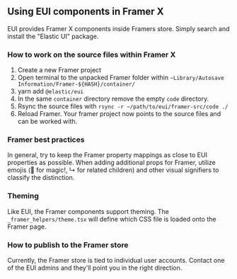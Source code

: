 ## Using EUI components in Framer X

EUI provides Framer X components inside Framers store. Simply search and install the  "Elastic UI" package.


### How to work on the source files within Framer X

1. Create a new Framer project
2. Open terminal to the unpacked Framer folder within `~Library/Autosave Information/Framer-${HASH}/container/`
3. yarn add `@elastic/eui`
4. In the same `container` directory remove the empty `code` directory.
5. Rsync the source files with `rsync -r ~/path/to/eui/framer-src/code ./`
6. Reload Framer. Your framer project now points to the source files and can be worked with.


### Framer best practices

In general, try to keep the Framer property mappings as close to EUI properties as possible. When adding additional props for Framer, utilize emojis (🧙 for magic!, ↳ for related children) and other visual signifiers to classify the distinction.

### Theming

Like EUI, the Framer components support theming. The `_framer_helpers/theme.tsx` will define which CSS file is loaded onto the Framer page.

### How to publish to the Framer store

Currently, the Framer store is tied to individual user accounts. Contact one of the EUI admins and they'll point you in the right direction.